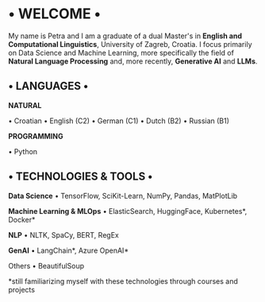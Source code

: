 # • **WELCOME** •
My name is Petra and I am a graduate of a dual Master's in **English and Computational Linguistics**, University of Zagreb, Croatia. I focus primarily on Data Science and Machine Learning, more specifically the field of **Natural Language Processing** and, more recently, **Generative AI** and **LLMs**. 

## • **LANGUAGES** •
**NATURAL**

• Croatian • English (C2) • German (C1) • Dutch (B2) • Russian (B1)

**PROGRAMMING**

• Python

## • **TECHNOLOGIES & TOOLS** •

**Data Science** • TensorFlow, SciKit-Learn, NumPy, Pandas, MatPlotLib

**Machine Learning & MLOps** • ElasticSearch, HuggingFace, Kubernetes*, Docker*

**NLP** • NLTK, SpaCy, BERT, RegEx

**GenAI** • LangChain*, Azure OpenAI*

Others • BeautifulSoup

*still familiarizing myself with these technologies through courses and projects
